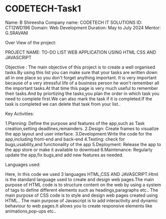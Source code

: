 # CODETECH-Task1
Name: B Shireesha
Company name: CODETECH IT SOLUTIONS
ID: CT12WD196
Domain: Web Development
Duration: May to July 2024
Mentor: G.SRAVANI

Over View of the project:

PROJECT NAME: TO-DO LIST WEB APPLICATION USING HTML CSS AND JAVASCRIPT

 Objective : The main objective of this project is to create a well organised tasks.By using this list you can make sure that your tasks are written down all in one place so you don't forget anything important.
 It is very important because of a very stressful life of a business person he won't remember all the important tasks.At that time this page is very much useful to remember their tasks.And by priortizing the 
 tasks,you plan the order in which task you need to complete first.We can also mark the task if it is completed.If the task is completed we can delete that task from your list..

 Key Activities:

 1.Planning: Define the purpose and features of the app,such as Task creation,setting deadlines,remainders.
 2.Design: Create frames to visualize the app layout and user interface.
 3.Development:Write the code for the app,including front-end and back-end 
 4.Testing: check for bugs,usability,and functionality of the app
 5.Deployment: Release the app to the app store or make it available to download
 6.Maintenance: Regularly update the app,fix bugs,and add new features as needed.

 Languages used:

 Here, In this code we used 3 languages HTML,CSS AND JAVASCRIPT.Html is the standard language used to create and design web pages.The main purpose of HTML code is to structure content on the web by 
 using a system of tags to define different elements such as headings,paragraphs etc..
 The main purpose of CSS code is to style and design web pages created using HTML..
 The main purpose of Javascript is to add interactivity and dynamic behaviour to web pages.It allows you to create responsive elements like animations,pop-ups etc..

 
